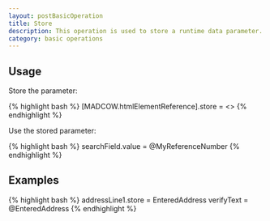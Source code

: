 ```yaml
---
layout: postBasicOperation
title: Store
description: This operation is used to store a runtime data parameter.
category: basic operations
---
```


## Usage

Store the parameter:

{% highlight bash %}
[MADCOW.htmlElementReference].store = <<NameToStoreThisIn>>
{% endhighlight %}

Use the stored parameter:

{% highlight bash %}
searchField.value = @MyReferenceNumber
{% endhighlight %}

## Examples

{% highlight bash %}
addressLine1.store = EnteredAddress
verifyText = @EnteredAddress
{% endhighlight %}

